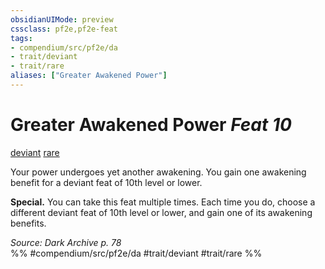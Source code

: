 ```yaml
---
obsidianUIMode: preview
cssclass: pf2e,pf2e-feat
tags:
- compendium/src/pf2e/da
- trait/deviant
- trait/rare
aliases: ["Greater Awakened Power"]
---
```

# Greater Awakened Power  *Feat 10*  
[deviant](rules/traits/deviant-da.md)  [rare](rules/traits/rare.md)  


Your power undergoes yet another awakening. You gain one awakening benefit for a deviant feat of 10th level or lower.

**Special.** You can take this feat multiple times. Each time you do, choose a different deviant feat of 10th level or lower, and gain one of its awakening benefits.

*Source: Dark Archive p. 78*  
%% #compendium/src/pf2e/da #trait/deviant #trait/rare %%